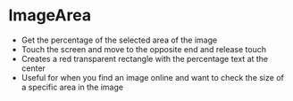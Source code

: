 # ImageArea
- Get the percentage of the selected area of the image
- Touch the screen and move to the opposite end and release touch
- Creates a red transparent rectangle with the percentage text at the center
- Useful for when you find an image online and want to check the size of a specific area in the image
